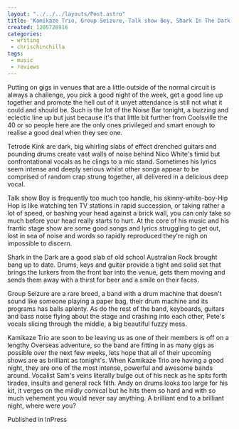 ```yaml
---
layout: "../../../layouts/Post.astro"
title: 'Kamikaze Trio, Group Seizure, Talk show Boy, Shark In The Dark, Tetrode Kink - The Noise Bar'
created: 1205728916
categories:
 - writing
 - chrischinchilla
tags: 
 - music 
 - reviews
---
```


Putting on gigs in venues that are a little outside of the normal circuit is always a challenge, you pick a good night of the week, get a good line up together and promote the hell out of it unyet attendance is still not what it could and should be. Such is the lot of the Noise Bar tonight, a buzzing and eclectic line up but just because it's that little bit further from Coolsville the 40 or so people here are the only ones privileged and smart enough to realise a good deal when they see one.

Tetrode Kink are dark, big whirling slabs of effect drenched guitars and pounding drums create vast walls of noise behind Nico White's timid but confrontational vocals as he clings to a mic stand. Sometimes his lyrics seem intense and deeply serious whilst other songs appear to be comprised of random crap strung together, all delivered in a delicious deep vocal.

Talk show Boy is frequently too much too handle, his skinny-white-boy-Hip Hop is like watching ten TV stations in rapid succession, or taking rather a lot of speed, or bashing your head against a brick wall, you can only take so much before your head really starts to hurt. At the core of his music and his frantic stage show are some good songs and lyrics struggling to get out, lost in sea of noise and words so rapidly reproduced they're nigh on impossible to discern.

Shark in the Dark are a good slab of old school Australian Rock brought bang up to date. Drums, keys and guitar provide a tight and solid set that brings the lurkers from the front bar into the venue, gets them moving and sends them away with a thirst for beer and a smile on their faces.

Group Seizure are a rare breed, a band with a drum machine that doesn't sound like someone playing a paper bag, their drum machine and its programs has balls aplenty. As do the rest of the band, keyboards, guitars and bass noise flying about the stage and crashing into each other, Pete's vocals slicing through the middle, a big beautiful fuzzy mess.

Kamikaze Trio are soon to be leaving us as one of their members is off on a lengthy Overseas adventure, so the band are fitting in as many gigs as possible over the next few weeks, lets hope that all of their upcoming shows are as brilliant as tonight's. When Kamikaze Trio are having a good night, they are one of the most intense, powerful and awesome bands around. Vocalist Sam's veins literally bulge out of his neck as he spits forth tirades, insults and general rock filth. Andy on drums looks too large for his kit, it verges on the mildly comical but he hits them so hard and with so much vehement you would never say anything. A brilliant end to a brilliant night, where were you?

Published in InPress
